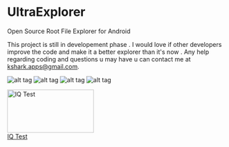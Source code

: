 UltraExplorer
=============

Open Source Root File Explorer for Android

This project is still in developement phase . I would love if other developers improve the code and make it a better
explorer than it's now . Any help regarding coding and questions u may have u can contact me at kshark.apps@gmail.com.


![alt tag](http://i.imgur.com/ybKuceV.png)    ![alt tag](http://i.imgur.com/hC2SlBs.png)
![alt tag](http://i.imgur.com/mfl9u40.png)    ![alt tag](http://i.imgur.com/qsyAIUo.png)

<a href="http://www.free-iqtest.net" title="IQ Test"><img src="http://www.free-iqtest.net/images/badges2/l160.gif" width="200" height="100" alt="IQ Test" border="0"></a><br/><a title="IQ Test" href="http://www.free-iqtest.net">IQ Test</a>



